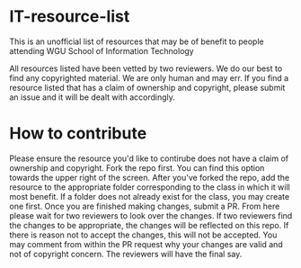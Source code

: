# IT-resource-list
This is an unofficial list of resources that may be of benefit to people attending WGU School of Information Technology

All resources listed have been vetted by two reviewers. We do our best to find any copyrighted material. We are only human and may err. If you find a resource listed that has a claim of ownership and copyright, please submit an issue and it will be dealt with accordingly.

# How to contribute

Please ensure the resource you'd like to contirube does not have a claim of ownership and copyright. Fork the repo first. You can find this option towards the upper right of the screen. After you've forked the repo, add the resource to the appropriate folder corresponding to the class in which it will most benefit. If a folder does not already exist for the class, you may create one first. Once you are finished making changes, submit a PR. From here please wait for two reviewers to look over the changes. If two reviewers find the changes to be appropriate, the changes will be reflected on this repo. If there is reason not to accept the changes, this will not be accepted. You may comment from within the PR request why your changes are valid and not of copyright concern. The reviewers will have the final say.
